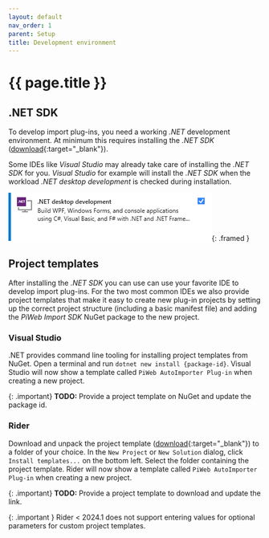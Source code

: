 ```yaml
---
layout: default
nav_order: 1
parent: Setup
title: Development environment
---
```


# {{ page.title }}

## .NET SDK
To develop import plug-ins, you need a working *.NET* development environment. At minimum this requires installing the *.NET SDK* ([download](https://dotnet.microsoft.com/en-us/download){:target="_blank"}).

Some IDEs like *Visual Studio* may already take care of installing the *.NET SDK* for you. *Visual Studio* for example will install the *.NET SDK* when the workload *.NET desktop development* is checked during installation.

![Visual Studio workload](../../assets/images/setup/1_vs_workload.png "Visual Studio workload"){: .framed }

## Project templates
After installing the *.NET SDK* you can use can use your favorite IDE to develop import plug-ins. For the two most common IDEs we also provide project templates that make it easy to create new plug-in projects by setting up the correct project structure (including a basic manifest file) and adding the *PiWeb Import SDK* NuGet package to the new project.

### Visual Studio
.NET provides command line tooling for installing project templates from NuGet. Open a terminal and run `dotnet new install {package-id}`. Visual Studio will now show a template called `PiWeb AutoImporter Plug-in` when creating a new project.

{: .important}
**TODO:** Provide a project template on NuGet and update the package id.

### Rider
Download and unpack the project template ([download](https://){:target="_blank"}) to a folder of your choice. In the `New Project` or  `New Solution` dialog, click `Install templates...` on the bottom left. Select the folder containing the project template. Rider will now show a template called `PiWeb AutoImporter Plug-in` when creating a new project.

{: .important}
**TODO:** Provide a project template to download and update the link.

{: .important }
Rider < 2024.1 does not support entering values for optional parameters for custom project templates.

<!-- ## Import SDK nuget
The Import SDK nuget is required for the development of Auto Importer plug-ins. This can be obtained from .

{: .important }
> Please ensure that this assembly is not copied to the output:
> ```xml
> <PackageReference Include="Zeiss.PiWeb.Sdk.Import" Version="$(ImportSdkNuGetVersion)">
>    <Private>false</Private>
>     <ExcludeAssets>runtime</ExcludeAssets>
> </PackageReference>
> ``` -->
<!-- ImportSdkNuGetVersion immer defined? -->